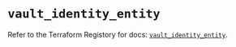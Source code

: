 # `vault_identity_entity`

Refer to the Terraform Registory for docs: [`vault_identity_entity`](https://registry.terraform.io/providers/hashicorp/vault/3.22.0/docs/resources/identity_entity).
